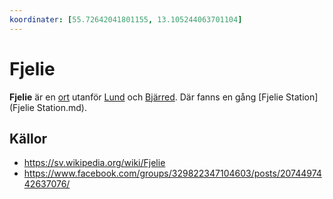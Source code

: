 ```yaml
---
koordinater: [55.72642041801155, 13.105244063701104]
---
```


# Fjelie

**Fjelie** är en [ort](ort.md) utanför [Lund](Lund.md) och [Bjärred](Bjärred.md). Där fanns en gång [Fjelie Station](Fjelie Station.md).

## Källor

* <https://sv.wikipedia.org/wiki/Fjelie>
* <https://www.facebook.com/groups/329822347104603/posts/2074497442637076/>
